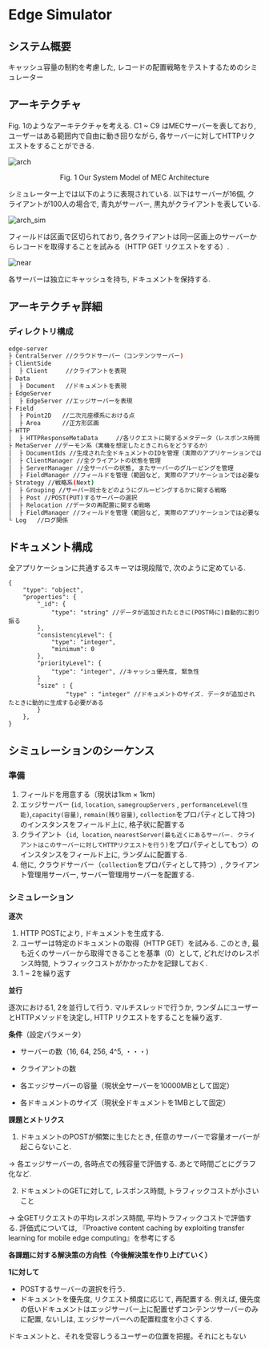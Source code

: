 # Edge Simulator

## システム概要

キャッシュ容量の制約を考慮した, レコードの配置戦略をテストするためのシミュレーター



## アーキテクチャ

Fig. 1のようなアーキテクチャを考える. C1 ~ C9 はMECサーバーを表しており, ユーザーはある範囲内で自由に動き回りながら, 各サーバーに対してHTTPリクエストをすることができる. 

![arch](https://github.com/thanatoth/edge-simulator/blob/doc/doc/arch.png)


<div align="center">
Fig. 1 Our System Model of MEC Architecture
</div>



シミュレーター上では以下のように表現されている. 以下はサーバーが16個, クライアントが100人の場合で, 青丸がサーバー, 黒丸がクライアントを表している. 





![arch_sim](https://github.com/thanatoth/edge-simulator/blob/doc/doc/arch_sim.png)



フィールドは区画で区切られており, 各クライアントは同一区画上のサーバーからレコードを取得することを試みる（HTTP GET リクエストをする）. 



![near](https://github.com/thanatoth/edge-simulator/blob/doc/doc/near.png)



各サーバーは独立にキャッシュを持ち, ドキュメントを保持する. 





## アーキテクチャ詳細

### ディレクトリ構成

```bash
edge-server
├ CentralServer //クラウドサーバー（コンテンツサーバー)
├ ClientSide   
│  ├ Client     //クライアントを表現
├ Data   
│  ├ Document   //ドキュメントを表現
├ EdgeServer  
│  ├ EdgeServer //エッジサーバーを表現
├ Field 
│  ├ Point2D   //二次元座標系における点
│  ├ Area      //正方形区画
├ HTTP 
│  ├ HTTPResponseMetaData     //各リクエストに関するメタデータ（レスポンス時間, コスト）
├ MetaServer //デーモン系（実機を想定したときこれらをどうするか）
│  ├ DocumentIds //生成された全ドキュメントのIDを管理（実際のアプリケーションでは必要なし）
│  ├ ClientManager //全クライアントの状態を管理
│  ├ ServerManager //全サーバーの状態, またサーバーのグルーピングを管理
│  ├ FieldManager //フィールドを管理（範囲など, 実際のアプリケーションでは必要なし）
├ Strategy //戦略系(Next)
│  ├ Grouping //サーバー同士をどのようにグルーピングするかに関する戦略
│  ├ Post //POST(PUT)するサーバーの選択
│  ├ Relocation //データの再配置に関する戦略
│  ├ FieldManager //フィールドを管理（範囲など, 実際のアプリケーションでは必要なし）
└ Log   //ログ関係
```



## ドキュメント構成

全アプリケーションに共通するスキーマは現段階で, 次のように定めている. 

```
{
    "type": "object",
    "properties": {
        "_id": {
            "type": "string" //データが追加されたときに(POST時に)自動的に割り振る
        },
        "consistencyLevel": {
            "type": "integer",
            "minimum": 0
        },
        "priorityLevel": {
            "type": "integer", //キャッシュ優先度, 緊急性
        }
        "size" : {
        		"type" : "integer" //ドキュメントのサイズ. データが追加されたときに動的に生成する必要がある
        }
    },
}
```



## シミュレーションのシーケンス

### 準備

1. フィールドを用意する（現状は1km × 1km)
2. エッジサーバー (`id`, `location`, `samegroupServers` , `performanceLevel(性能)`,`capacity(容量)`, `remain(残り容量)`, `collection`をプロパティとして持つ)  のインスタンスをフィールド上に, 格子状に配置する
3. クライアント（`id`,` location`, `nearestServer(最も近くにあるサーバー. クライアントはこのサーバーに対してHTTPリクエストを行う)`をプロパティとしてもつ）のインスタンスをフィールド上に, ランダムに配置する. 
4. 他に, クラウドサーバー（`collection`をプロパティとして持つ）, クライアント管理用サーバー, サーバー管理用サーバーを配置する. 



### シミュレーション

**逐次**

1. HTTP POSTにより, ドキュメントを生成する. 
2. ユーザーは特定のドキュメントの取得（HTTP GET）を試みる. このとき, 最も近くのサーバーから取得できることを基準（0）として, どれだけのレスポンス時間, トラフィックコストがかかったかを記録しておく. 
3. 1 ~ 2を繰り返す



**並行**

逐次における1, 2を並行して行う. マルチスレッドで行うか, ランダムにユーザーとHTTPメソッドを決定し, HTTP リクエストをすることを繰り返す. 



**条件**（設定パラメータ）

- サーバーの数（16, 64, 256, 4^5, ・・・)
- クライアントの数

- 各エッジサーバーの容量（現状全サーバーを10000MBとして固定）

- 各ドキュメントのサイズ（現状全ドキュメントを1MBとして固定）

  

**課題とメトリクス**

1. ドキュメントのPOSTが頻繁に生じたとき, 任意のサーバーで容量オーバーが起こらないこと. 

→ 各エッジサーバーの, 各時点での残容量で評価する. あとで時間ごとにグラフ化など. 

2. ドキュメントのGETに対して, レスポンス時間, トラフィックコストが小さいこと

→ 全GETリクエストの平均レスポンス時間, 平均トラフィックコストで評価する. 評価式については, 『Proactive content caching by exploiting transfer learning for mobile edge computing』を参考にする

 

**各課題に対する解決策の方向性（今後解決策を作り上げていく）**

**1に対して**

- POSTするサーバーの選択を行う. 
- ドキュメントを優先度, リクエスト頻度に応じて, 再配置する. 例えば, 優先度の低いドキュメントはエッジサーバー上に配置せずコンテンツサーバーのみに配置, ないしは, エッジサーバーへの配置粒度を小さくする. 

ドキュメントと、それを受容しうるユーザーの位置を把握。それにともない











